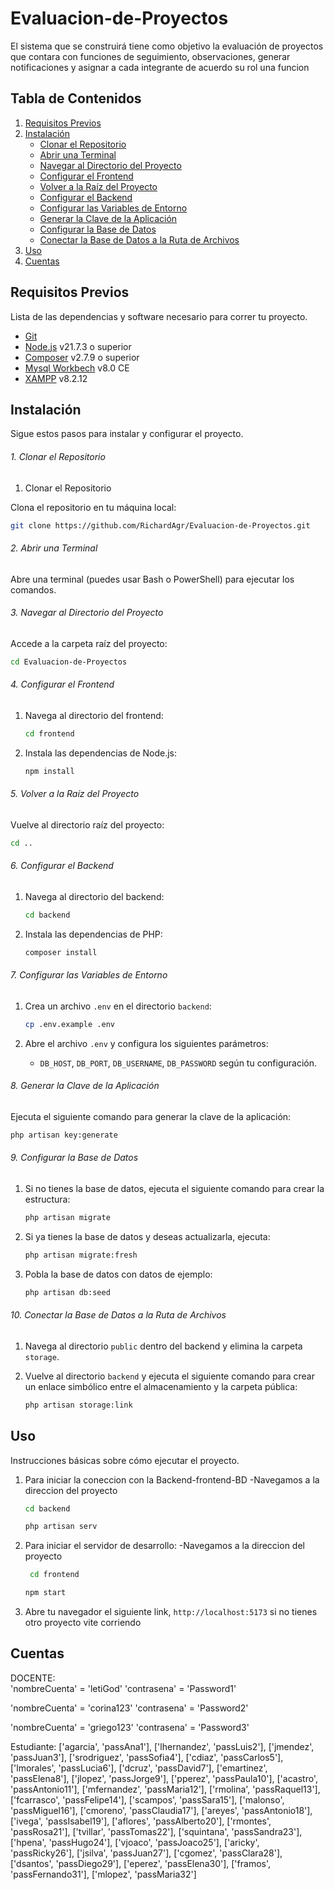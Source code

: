 # Evaluacion-de-Proyectos
El sistema que se construirá tiene como objetivo la evaluación de proyectos que contara con funciones de seguimiento, observaciones, generar notificaciones y asignar a cada integrante de acuerdo su rol una funcion

## Tabla de Contenidos
1. [Requisitos Previos](#requisitos-previos)
2. [Instalación](#instalación)
   - [Clonar el Repositorio](#1-clonar-el-repositorio)
   - [Abrir una Terminal](#2-abrir-una-terminal)
   - [Navegar al Directorio del Proyecto](#3-navegar-al-directorio-del-proyecto)
   - [Configurar el Frontend](#4-configurar-el-frontend)
   - [Volver a la Raíz del Proyecto](#5-volver-a-la-raíz-del-proyecto)
   - [Configurar el Backend](#6-configurar-el-backend)
   - [Configurar las Variables de Entorno](#7-configurar-las-variables-de-entorno)
   - [Generar la Clave de la Aplicación](#8-generar-la-clave-de-la-aplicación)
   - [Configurar la Base de Datos](#9-configurar-la-base-de-datos)
   - [Conectar la Base de Datos a la Ruta de Archivos](#10-conectar-la-base-de-datos-a-la-ruta-de-archivos)
3. [Uso](#uso)
4. [Cuentas](#cuentas)

## Requisitos Previos

Lista de las dependencias y software necesario para correr tu proyecto.

- [Git](https://git-scm.com/) 
- [Node.js](https://nodejs.org/) v21.7.3 o superior
- [Composer](https://getcomposer.org/download/) v2.7.9 o superior
- [Mysql Workbech](https://dev.mysql.com/downloads/workbench/) v8.0 CE
- [XAMPP](https://sourceforge.net/projects/xampp/files/)  v8.2.12



## Instalación

Sigue estos pasos para instalar y configurar el proyecto.

###### 1. Clonar el Repositorio


1. Clonar el Repositorio

Clona el repositorio en tu máquina local:

```bash
git clone https://github.com/RichardAgr/Evaluacion-de-Proyectos.git
```

###### 2. Abrir una Terminal

Abre una terminal (puedes usar Bash o PowerShell) para ejecutar los comandos.

###### 3. Navegar al Directorio del Proyecto

Accede a la carpeta raíz del proyecto:

```bash
cd Evaluacion-de-Proyectos
```

###### 4. Configurar el Frontend

1. Navega al directorio del frontend:

   ```bash
   cd frontend
   ```

2. Instala las dependencias de Node.js:

   ```bash
   npm install
   ```

###### 5. Volver a la Raíz del Proyecto

Vuelve al directorio raíz del proyecto:

```bash
cd ..
```

###### 6. Configurar el Backend

1. Navega al directorio del backend:

   ```bash
   cd backend
   ```

2. Instala las dependencias de PHP:

   ```bash
   composer install
   ```

###### 7. Configurar las Variables de Entorno

1. Crea un archivo `.env` en el directorio `backend`:

   ```bash
   cp .env.example .env
   ```

2. Abre el archivo `.env` y configura los siguientes parámetros:
   - `DB_HOST`, `DB_PORT`, `DB_USERNAME`, `DB_PASSWORD` según tu configuración.

###### 8. Generar la Clave de la Aplicación

Ejecuta el siguiente comando para generar la clave de la aplicación:

```bash
php artisan key:generate
```

###### 9. Configurar la Base de Datos

1. Si no tienes la base de datos, ejecuta el siguiente comando para crear la estructura:

   ```bash
   php artisan migrate
   ```

2. Si ya tienes la base de datos y deseas actualizarla, ejecuta:

   ```bash
   php artisan migrate:fresh
   ```

3. Pobla la base de datos con datos de ejemplo:

   ```bash
   php artisan db:seed
   ```

###### 10. Conectar la Base de Datos a la Ruta de Archivos

1. Navega al directorio `public` dentro del backend y elimina la carpeta `storage`.

2. Vuelve al directorio `backend` y ejecuta el siguiente comando para crear un enlace simbólico entre el almacenamiento y la carpeta pública:

   ```bash
   php artisan storage:link
   ```

## Uso

Instrucciones básicas sobre cómo ejecutar el proyecto.

1. Para iniciar la coneccion con la Backend-frontend-BD
   -Navegamos a la direccion del proyecto
    ```bash
    cd backend
    ```
    ```bash
    php artisan serv
    ```
2. Para iniciar el servidor de desarrollo:
   -Navegamos a la direccion del proyecto
   ```bash
    cd frontend
    ```
    ```bash
    npm start
    ```
3. Abre tu navegador el siguiente link, `http://localhost:5173`  si no tienes otro proyecto vite corriendo 

## Cuentas
DOCENTE:   
   'nombreCuenta' = 'letiGod'
   'contrasena' = 'Password1'
   
   'nombreCuenta' = 'corina123'
   'contrasena' = 'Password2'
   
   'nombreCuenta' = 'griego123'
   'contrasena' = 'Password3'

Estudiante: 
  ['agarcia', 'passAna1'],
  ['lhernandez', 'passLuis2'],
  ['jmendez', 'passJuan3'],
  ['srodriguez', 'passSofia4'],
  ['cdiaz', 'passCarlos5'],
  ['lmorales', 'passLucia6'],
  ['dcruz', 'passDavid7'],
  ['emartinez', 'passElena8'],
  ['jlopez', 'passJorge9'],
  ['pperez', 'passPaula10'],
  ['acastro', 'passAntonio11'],
  ['mfernandez', 'passMaria12'],
  ['rmolina', 'passRaquel13'],
  ['fcarrasco', 'passFelipe14'],
  ['scampos', 'passSara15'],
  ['malonso', 'passMiguel16'],
  ['cmoreno', 'passClaudia17'],
  ['areyes', 'passAntonio18'],
  ['ivega', 'passIsabel19'],
  ['aflores', 'passAlberto20'],
  ['rmontes', 'passRosa21'],
  ['tvillar', 'passTomas22'],
  ['squintana', 'passSandra23'],
  ['hpena', 'passHugo24'],
  ['vjoaco', 'passJoaco25'],
  ['aricky', 'passRicky26'],
  ['jsilva', 'passJuan27'],
  ['cgomez', 'passClara28'],
  ['dsantos', 'passDiego29'],
  ['eperez', 'passElena30'],
  ['framos', 'passFernando31'],
  ['mlopez', 'passMaria32']
